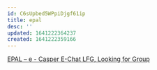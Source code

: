 ```yaml
---
id: C6sUpbed5WPpiDjgf61ip
title: epal
desc: ''
updated: 1641222364237
created: 1641222359166
---
```


[EPAL – e - Casper E-Chat LFG, Looking for Group](https://www.epal.gg/epal/395811?tab=games&gameId=135045)